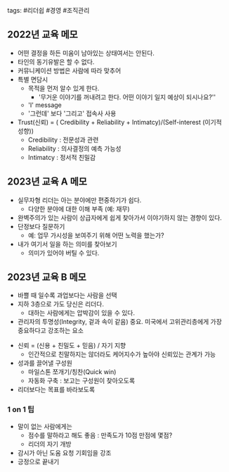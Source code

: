 tags: #리더쉽 #경영 #조직관리


## 2022년 교육 메모

- 어떤 결정을 하든 미움이 남아있는 상태여서는 안된다.
- 타인의 동기유발은 할 수 없다.
- 커뮤니케이션 방법은 사람에 따라 맞추어
- 특별 면담시
	- 목적을 먼저 알수 있게 한다.
		- '무거운 이야기를 꺼내려고 한다. 어떤 이야기 일지 예상이 되시나요?''
	- 'I' message
	- '그런데' 보다 '그리고' 접속사 사용
- Trust(신뢰) = ( Credibility + Reliability + Intimatcy)/(Self-interest (이기적 성향))
	- Credibility : 전문성과 관련
	- Reliability : 의사결정의 예측 가능성
	- Intimatcy : 정서적 친밀감


## 2023년 교육 A 메모
* 실무자형 리더는 아는 분야에만 편중하기가 쉽다.
	*  다양한 분야에 대한 이해 부족 (예: 재무)
* 완벽주의가 있는 사람이 상급자에게 쉽게 찾아가서 이야기하지 않는 경향이 있다.
* 단정보다 질문하기
	* 예: 업무 가시성을 보여주기 위해 어떤 노력을 했는가?
* 내가 여기서 일을 하는 의미를 찾아보기
	* 의미가 있어야 버틸 수 있다.


## 2023년 교육 B 메모

- 바쁠 때 일수록 과업보다는 사람을 선택
- 지하 3층으로 가도 당신은 리더다.
	- 대하는 사람에게는 압박감이 있을 수 있다.
- 관리자의 투명성(Integrity, 겉과 속이 같음) 중요. 미국에서 고위관리층에게 가장 중요하다고 강조하는 요소
* 신뢰 = (신용 + 친밀도 + 믿음) / 자기 지향
	* 인간적으로 친말하지는 않더라도 케어지수가 높아야 신뢰있는 관계가 가능 
* 성과를 끌어낼 구성원
	*  마일스톤 쪼개기/칭찬(Quick win)
	* 자동화 구축 : 보고는 구성원이 찾아오도록
* 리더보다는 목표를 바라보도록

### 1 on 1  팁
* 말이 없는 사람에게는
	* 점수를 말하라고 해도 좋음 : 만족도가 10점 만점에 몇점?
	* 리더의 자기 개방
* 감시가 아닌 도움 요청 기회임을 강조
* 긍정으로 끝내기
